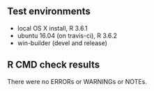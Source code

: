 ## Test environments
* local OS X install, R 3.6.1
* ubuntu 16.04 (on travis-ci), R 3.6.2
* win-builder (devel and release)

## R CMD check results

There were no ERRORs or WARNINGs or NOTEs.
